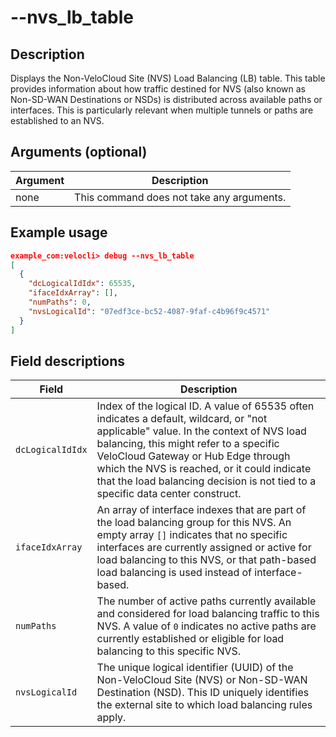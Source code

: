 #	--nvs_lb_table

##	Description
Displays the Non-VeloCloud Site (NVS) Load Balancing (LB) table. This table provides information about how traffic destined for NVS (also known as Non-SD-WAN Destinations or NSDs) is distributed across available paths or interfaces. This is particularly relevant when multiple tunnels or paths are established to an NVS.

##  Arguments (optional)
| Argument | Description |
|---|---|
| none | This command does not take any arguments. |

##  Example usage
```json
example_com:velocli> debug --nvs_lb_table
[
  {
    "dcLogicalIdIdx": 65535,
    "ifaceIdxArray": [],
    "numPaths": 0,
    "nvsLogicalId": "07edf3ce-bc52-4087-9faf-c4b96f9c4571"
  }
]
```

##  Field descriptions
| Field | Description |
|---|---|
| `dcLogicalIdIdx` | Index of the logical ID. A value of 65535 often indicates a default, wildcard, or "not applicable" value. In the context of NVS load balancing, this might refer to a specific VeloCloud Gateway or Hub Edge through which the NVS is reached, or it could indicate that the load balancing decision is not tied to a specific data center construct. |
| `ifaceIdxArray` | An array of interface indexes that are part of the load balancing group for this NVS. An empty array `[]` indicates that no specific interfaces are currently assigned or active for load balancing to this NVS, or that path-based load balancing is used instead of interface-based. |
| `numPaths` | The number of active paths currently available and considered for load balancing traffic to this NVS. A value of `0` indicates no active paths are currently established or eligible for load balancing to this specific NVS. |
| `nvsLogicalId` | The unique logical identifier (UUID) of the Non-VeloCloud Site (NVS) or Non-SD-WAN Destination (NSD). This ID uniquely identifies the external site to which load balancing rules apply. |